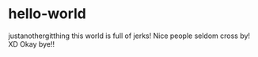 # hello-world
justanothergitthing
this world is full of jerks! 
Nice people seldom cross by! XD
Okay bye!!
